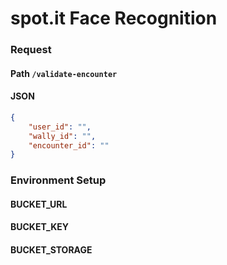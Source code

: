 # spot.it Face Recognition

### Request
#### Path ```/validate-encounter```
#### JSON 
```json
{
    "user_id": "",
    "wally_id": "",
    "encounter_id": ""
}
```

### Environment Setup
#### BUCKET_URL
#### BUCKET_KEY
#### BUCKET_STORAGE

